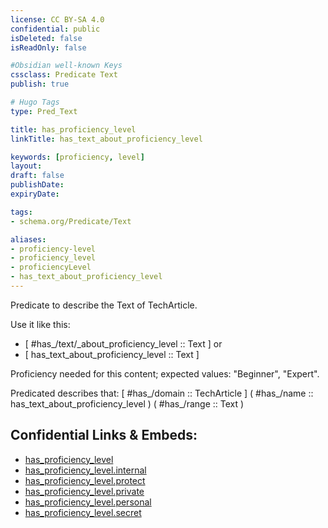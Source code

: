 ```yaml
---
license: CC BY-SA 4.0
confidential: public
isDeleted: false
isReadOnly: false

#Obsidian well-known Keys
cssclass: Predicate Text
publish: true

# Hugo Tags
type: Pred_Text

title: has_proficiency_level
linkTitle: has_text_about_proficiency_level

keywords: [proficiency, level]
layout: 
draft: false
publishDate:
expiryDate: 

tags:
- schema.org/Predicate/Text

aliases:
- proficiency-level
- proficiency_level
- proficiencyLevel
- has_text_about_proficiency_level
---
```


Predicate to describe the Text of TechArticle.

Use it like this: 
- [ #has_/text/_about_proficiency_level :: Text ] or 
- [ has_text_about_proficiency_level :: Text ] 

Proficiency needed for this content; expected values: "Beginner", "Expert".

Predicated describes that: 
[ #has_/domain  :: TechArticle ]
( #has_/name :: has_text_about_proficiency_level )
( #has_/range :: Text )



## Confidential Links & Embeds: 
- [has_proficiency_level](../../../../_public/schema.org/Predicate/Texts/has_proficiency_level.md) 
- [has_proficiency_level.internal](../../../../_internal/schema.org/Predicate/Texts/has_proficiency_level.internal.md) 
- [has_proficiency_level.protect](../../../../_protect/schema.org/Predicate/Texts/has_proficiency_level.protect.md) 
- [has_proficiency_level.private](../../../../_private/schema.org/Predicate/Texts/has_proficiency_level.private.md) 
- [has_proficiency_level.personal](../../../../_personal/schema.org/Predicate/Texts/has_proficiency_level.personal.md) 
- [has_proficiency_level.secret](../../../../_secret/schema.org/Predicate/Texts/has_proficiency_level.secret.md) 
